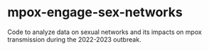 # mpox-engage-sex-networks
Code to analyze data on sexual networks and its impacts on mpox transmission during the 2022-2023 outbreak.
